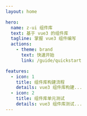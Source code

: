```yaml
---
layout: home

hero:
  name: z-ui 组件库
  text: 基于 vue3 的组件库
  tagline: 掌握 vue3 组件编写
  actions:
    - theme: brand
      text: 快速开始
      link: /guide/quickstart

features:
  - icon: 1
    title: 组件库构建流程
    details: vue3 组件库构建...
  - icon: 2
    title: 组件库单元测试
    details: vue3 组件库测试...
---
```

